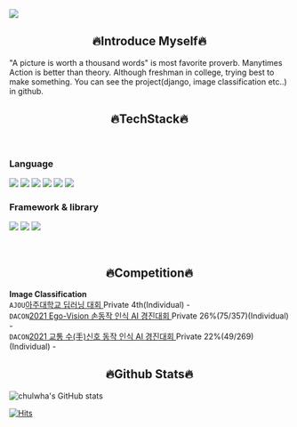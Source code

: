 <img src="https://capsule-render.vercel.app/api?type=wave&color=auto&height=300&section=header&text=Hi, Welcome &fontSize=90" />

<h2 align="center">🔥Introduce Myself🔥</h2>
"A picture is worth a thousand words" is most favorite proverb. Manytimes Action is better than theory. Although freshman in college, trying best to make something. You can see the project(django, image classification etc..) in github.

<h2 align="center">🔥TechStack🔥</h2>	
<br>

<p align="center">
  <h3>Language</h3>
  <img src="https://img.shields.io/badge/Python-3766AB?style=flat-square&logo=Python&logoColor=white"/>
  <img src="https://img.shields.io/badge/C-blue?style=flat-square&logo=C&logoColor=white"/>
  <img src="https://img.shields.io/badge/Java-red?style=flat-square&logo=Java&logoColor=white"/>
  <img src="https://img.shields.io/badge/JavaScript-yellow?style=flat-square&logo=JavaScript&logoColor=white"/>
  <img src="https://img.shields.io/badge/CSS-3766AB?style=flat-square&logo=CSS&logoColor=white"/>
  <img src="https://img.shields.io/badge/Html5-green?style=flat-square&logo=Html5&logoColor=white"/>
</p>
<p align="center">  
  <h3> Framework & library</h3>
  <img src="https://img.shields.io/badge/Django-black?style=flat-square&logo=Django&logoColor=white"/>
  <img src="https://img.shields.io/badge/Pytorch-orange?style=flat-square&logo=Pytorch&logoColor=white"/>
  <img src="https://img.shields.io/badge/Tensorflow-Yellow?style=flat-square&logo=Tensorflowh&logoColor=orange"/>
  
</p>

<br>

<h2 align="center">🔥Competition🔥</h2>
<strong align="center">Image Classification</strong><br>
<code>AJOU</code><a href="https://github.com/cjfghk5697/AjouDeeplearning_Compete">아주대학교 딥러닝 대회 </a>Private 4th(Individual) -<br>
<code>DACON</code><a href="https://dacon.io/competitions/official/235805/leaderboard">2021 Ego-Vision 손동작 인식 AI 경진대회 </a>Private 26%(75/357)(Individual) - <br>
<code>DACON</code><a href="https://dacon.io/competitions/official/235806/overview/description">2021 교통 수(手)신호 동작 인식 AI 경진대회 </a>Private 22%(49/269)(Individual) -<br>


<p align="center">

<h2 align="center">🔥Github Stats🔥</h2>
<p align="center">
  
![chulwha's GitHub stats](https://github-readme-stats.vercel.app/api?username=cjfghk5697&show_icons=true&theme=tokyonight)

[![Hits](https://hits.seeyoufarm.com/api/count/incr/badge.svg?url=https%3A%2F%2Fgithub.com%2Fcjfghk5697&count_bg=%2379C83D&title_bg=%23555555&icon=&icon_color=%23E7E7E7&title=hits&edge_flat=false)](https://hits.seeyoufarm.com)
  
</p>
